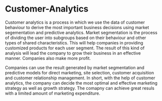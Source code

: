 # Customer-Analytics
Customer analytics is a process in which we use the data of customer behaviour to derive the most important business decisions using market segementation and predictive analytics. Market segmentation is the process of dividing the user into subgroups based on their behaviour and other types of shared characteristics. This will help companies in providing customized products for each user segment. The result of this kind of analysis will lead the company to grow their business in an effective manner. Companies also make more profit.    

Companies can use the result generated by market segmentation and predictive models for direct marketing, site selection, customer acquisition and customer relationship management. In short, with the help of customer analytics, the company can decide the most optimal and effective marketing strategy as well as growth strategy. The comapny can achieve great resuls with a limited amount of marketing expenditure.  
